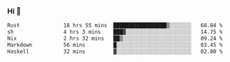 ### Hi 👋

<!--START_SECTION:waka-->

```txt
Rust              18 hrs 55 mins  █████████████████▒░░░░░░░   68.84 %
sh                4 hrs 3 mins    ███▓░░░░░░░░░░░░░░░░░░░░░   14.75 %
Nix               2 hrs 32 mins   ██▒░░░░░░░░░░░░░░░░░░░░░░   09.24 %
Markdown          56 mins         █░░░░░░░░░░░░░░░░░░░░░░░░   03.45 %
Haskell           32 mins         ▓░░░░░░░░░░░░░░░░░░░░░░░░   02.00 %
```

<!--END_SECTION:waka-->
